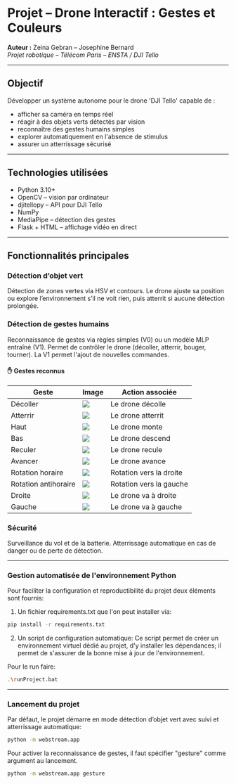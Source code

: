 # Projet – Drone Interactif : Gestes et Couleurs

**Auteur :** Zeina Gebran – Josephine Bernard  
*Projet robotique – Télécom Paris – ENSTA / DJI Tello*

---

## Objectif

Développer un système autonome pour le drone 'DJI Tello' capable de :
* afficher sa caméra en temps réel
* réagir à des objets verts détectés par vision
* reconnaître des gestes humains simples
* explorer automatiquement en l'absence de stimulus
* assurer un atterrissage sécurisé

---

## Technologies utilisées

* Python 3.10+
* OpenCV – vision par ordinateur
* djitellopy – API pour DJI Tello
* NumPy
* MediaPipe – détection des gestes
* Flask + HTML – affichage vidéo en direct

---
## Fonctionnalités principales

### Détection d’objet vert
Détection de zones vertes via HSV et contours. Le drone ajuste sa position ou explore l’environnement s’il ne voit rien, puis atterrit si aucune détection prolongée.

### Détection de gestes humains
Reconnaissance de gestes via règles simples (V0) ou un modèle MLP entraîné (V1). Permet de contrôler le drone (décoller, atterrir, bouger, tourner).
La V1 permet l'ajout de nouvelles commandes.

#### ✋ Gestes reconnus

| Geste              | Image                                               | Action associée           |
|-------------------|-----------------------------------------------------|---------------------------|
| Décoller          | ![](images/gestes/decoller.png)                     | Le drone décolle          |
| Atterrir          | ![](images/gestes/atterrir.png)                     | Le drone atterrit         |
| Haut              | ![](images/gestes/haut.png)                         | Le drone monte            |
| Bas               | ![](images/gestes/bas.png)                          | Le drone descend          |
| Reculer           | ![](images/gestes/reculer.png)                      | Le drone recule           |
| Avancer           | ![](images/gestes/avancer.png)                      | Le drone avance           |
| Rotation horaire  | ![](images/gestes/rotation_horaire.png)            | Rotation vers la droite   |
| Rotation antihoraire | ![](images/gestes/rotation_antihoraire.png)     | Rotation vers la gauche   |
| Droite            | ![](images/gestes/droite.png)                       | Le drone va à droite      |
| Gauche            | ![](images/gestes/gauche.png)                       | Le drone va à gauche      |

### Sécurité
Surveillance du vol et de la batterie. Atterrissage automatique en cas de danger ou de perte de détection.

---

### Gestion automatisée de l'environnement Python

Pour faciliter la configuration et reproductibilité du projet deux éléments sont fournis: 

1. Un fichier requirements.txt que l'on peut installer via:
```bash
pip install -r requirements.txt
```
2. Un script de configuration automatique:
Ce script permet de créer un environnement virtuel dédié au projet, d'y installer les dépendances; il permet de s'assurer de la bonne mise à jour de l'environnement.

Pour le run faire: 
```bash
.\runProject.bat
```

---

### Lancement du projet

Par défaut, le projet démarre en mode détection d’objet vert avec suivi et atterrissage automatique:
```bash
python -m webstream.app
```

Pour activer la reconnaissance de gestes, il faut spécifier "gesture" comme argument au lancement.
```bash
python -m webstream.app gesture
```